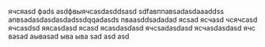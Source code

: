 ячсяasd
фads
asdфвыячсasdasddsasd
sdfавппавsadasdaaaddss
апвsadasdasdasdadssdqqadasds
пваasddsadadad
ясsad
ясчasd
чсячсasd
ячсasdsd
яясasdasd
ясasd
ясasdasdasd
ячсsadasdasd
ясчasdasdasd
ячс
ваsad
аываsad
ыва
ыва
sad
asd
asd
